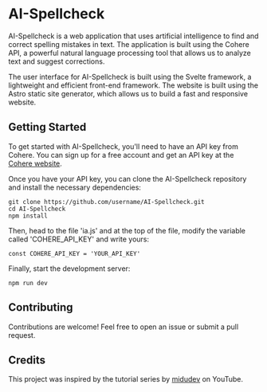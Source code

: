 # AI-Spellcheck

AI-Spellcheck is a web application that uses artificial intelligence to find and correct spelling mistakes in text. The application is built using the Cohere API, a powerful natural language processing tool that allows us to analyze text and suggest corrections.

The user interface for AI-Spellcheck is built using the Svelte framework, a lightweight and efficient front-end framework. The website is built using the Astro static site generator, which allows us to build a fast and responsive website.

## Getting Started

To get started with AI-Spellcheck, you'll need to have an API key from Cohere. You can sign up for a free account and get an API key at the [Cohere website](https://cohere.ai/).

Once you have your API key, you can clone the AI-Spellcheck repository and install the necessary dependencies:

```
git clone https://github.com/username/AI-Spellcheck.git
cd AI-Spellcheck
npm install
```

Then, head to the file 'ia.js' and at the top of the file, modify the variable called 'COHERE_API_KEY' and write yours:

```
const COHERE_API_KEY = 'YOUR_API_KEY'
```

Finally, start the development server:

```
npm run dev
```

## Contributing

Contributions are welcome! Feel free to open an issue or submit a pull request.

## Credits

This project was inspired by the tutorial series by [midudev](https://github.com/midudev) on YouTube.


